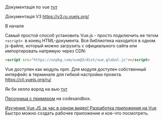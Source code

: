 Документація по vue <a href="https://ru.vuejs.org/v2/guide/">тут</a>

Документація V3 <a href="https://v3.ru.vuejs.org/">https://v3.ru.vuejs.org/</a>


В начале

Самый простой способ установить Vue.js - просто подключить ее тегом `<script> `в конец HTML-документа. Вся библиотека находится в одном js-файле, который можно загрузить с официального сайта или импортировать напрямую через CDN:

```html
<script src="https://unpkg.com/vue@3/dist/vue.global.js"></script>
```

Vue доступен как модуль npm. Для модуля доступен собственный интерфейс в терминале для гибкой настройки проекта.
<a href="https://cli.vuejs.org/ru/">https://cli.vuejs.org/ru/</a>


Як би хелло ворлд на вью  <a href="https://github.com/galichy79/vue-22">тут</a>














<a href="https://codesandbox.io/s/o29j95wx9?file=/App.vue" class="headerlink" title="Песочница с примером" data-scroll="">Песочница с примером</a> на codesandbox.

<a href="https://www.youtube.com/watch?v=TiBCLraUFvA">Изучение Vue JS за час в одном видео! Разработка приложения на Vue</a> <br>
Быстро можно создать рабочее приложение и кое-что посмотреть.



